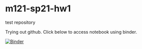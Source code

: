 # m121-sp21-hw1
test repository

Trying out github. Click below to access notebook using binder.

[![Binder](https://mybinder.org/badge_logo.svg)](https://mybinder.org/v2/gh/Peter-Jantsch/m121-sp21-hw1/HEAD)

